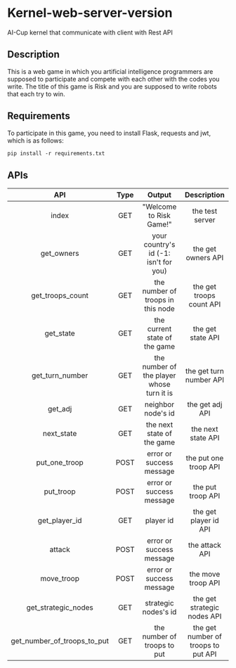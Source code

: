<style>
r { color: Red }
b { color: DarkBlue }
g { color: DarkGreen }
o { color: DarkOrange }
</style>

# Kernel-web-server-version
AI-Cup kernel that communicate with client with Rest API 
## Description
This is a web game in which you artificial intelligence programmers are supposed to participate and compete with each other with the codes you write. The title of this game is Risk and you are supposed to write robots that each try to win.
## Requirements
To participate in this game, you need to install Flask, requests and jwt, which is as follows:
```markdown
pip install -r requirements.txt
```
## APIs
| API                         | Type | Output | Description |
| :-:                         | :-:  | :-:    | :-: |
| index                       | GET  | "Welcome to Risk Game!" | the test server |
| get_owners                  | GET  | your country's id (-1: isn't for you) | the get owners API |
| get_troops_count            | GET  | the number of troops in this node | the get troops count API |
| get_state                   | GET  | the current state of the game | the get state API |
| get_turn_number             | GET  | the number of the player whose turn it is | the get turn number API |
| get_adj                     | GET  | neighbor node's id | the get adj API |
| next_state                  | GET  | the next state of the game | the next state API |
| put_one_troop               | POST | error or success message | the put one troop API |
| put_troop                   | POST | error or success message | the put troop API |
| get_player_id               | GET  | player id | the get player id API |
| attack                      | POST | error or success message | the attack API |
| move_troop                  | POST | error or success message | the move troop API |
| get_strategic_nodes         | GET  | strategic nodes's id | the get strategic nodes API |
| get_number_of_troops_to_put | GET  | the number of troops to put | the get number of troops to put API |
